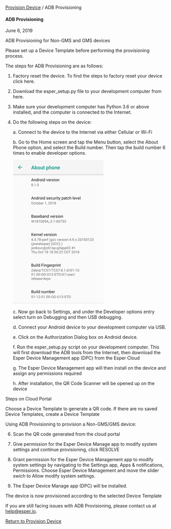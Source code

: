[Provision Device](../index.md) / ADB Provisioning

#### ADB Provisioning

June 6, 2019

ADB Provisioning for Non-GMS and GMS devices

Please set up a Device Template before performing the provisioning process.

The steps for ADB Provisioning are as follows:

1.  Factory reset the device. To find the steps to factory reset your device click here.
2.  Download the esper\_setup.py file to your development computer from here.
3.  Make sure your development computer has Python 3.6 or above installed, and the computer is connected to the Internet.
4.  Do the following steps on the device:

     a. Connect to the device to the Internet via either Cellular or Wi-Fi
     
     b. Go to the Home screen and tap the Menu button, select the About Phone option, and select the Build number. Then tap the build number 6 times to enable developer options.
     
     ![here](../../images/1_ADB_a.png)
     
     c. Now go back to Settings, and under the Developer options entry select turn on Debugging and then USB debugging.
     
     d. Connect your Android device to your development computer via USB.
     
     e. Click on the Authorization Dialog box on Android device.
     
     f. Run the esper_setup.py script on your development computer. This will first download the ADB tools from the Internet, then download the Esper Device Management app (DPC) from the Esper Cloud
     
     g. The Esper Device Management app will then install on the device and assign any permissions required
     
     h.  After installation, the QR Code Scanner will be opened up on the device
     
Steps on Cloud Portal

Choose a Device Template to generate a QR code. If there are no saved Device Templates, create a Device Template


Using ADB Provisioning to provision a Non-GMS/GMS device:

6. Scan the QR code generated from the cloud portal

7. Give permission for the Esper Device Manage app to modify system settings and continue provisioning, click RESOLVE

8. Grant permission for the Esper Device Management app to modify system settings by navigating to the Settings app, Apps & notifications, 
Permissions. Choose Esper Device Management and move the slider swich to Allow modify system settings.

9. The Esper Device Manage app (DPC) will be installed.

The device is now provisioned according to the selected Device Template
     
     
     
If you are still facing issues with ADB Provisioning, please contact us at help@esper.io.

[Return to Provision Device](../index.md)
